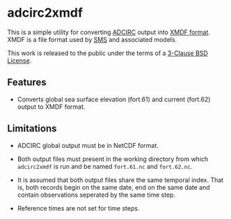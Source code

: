 adcirc2xmdf
===========

This is a simple utility for converting [ADCIRC][ADCIRC] output into [XMDF
format][XMDF].  XMDF is a file format used by [SMS][SMS] and associated models.

This work is released to the public under the terms of a [3-Clause BSD
License][BSD].

Features
--------

  * Converts global sea surface elevation (fort.61) and current (fort.62)
    output to XMDF format.

Limitations
-----------

  * ADCIRC global output must be in NetCDF format.

  * Both output files must present in the working directory from which
    `adcirc2xmdf` is run and be named `fort.61.nc` and `fort.62.nc`.

  * It is assumed that both output files share the same temporal index. That
    is, both records begin on the same date, end on the same date and contain
    observations seperated by the same time step.

  * Reference times are not set for time steps.


  [BSD]: http://www.opensource.org/licenses/BSD-3-Clause
  [ADCIRC]: http://www.adcirc.org
  [XMDF]: http://www.xmdf.org
  [SMS]: http://www.aquaveo.com/sms
